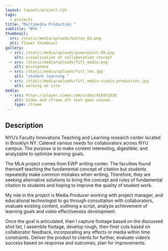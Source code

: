 ```yaml
---
layout: layouts/project.njk
tags:
  - projects
title: "Multimedia Production "
subtitle: "NYU "
thumbnail:
  src: /static/media/uploads/button_02.png
  alt: flower thumbnail
gallery:
  - src: /static/media/uploads/powerpoint-08.png
    alt: visualization of collaboration concept
  - src: /static/media/uploads/fitl_media.png
    alt: microphone
  - src: /static/media/uploads/fitl_lms.jpg
    alt: "student learning "
  - src: /static/media/uploads/fitl_media-studio_production.jpg
    alt: working on site
media:
  - src: https://player.vimeo.com/video/416972026
    alt: Video and iframe alt text goes unused.
    type: iframe
---
```

## Description

NYU’s Faculty Innovations Teaching and Learning research center located in Brooklyn NY. Catered various needs for collaborators across NYU campus. The purpose is to make content interesting, digestible, and analyzable to optimize learning goals.

The MLA project comes from EWP writing center. The faculties found themself teaching the fundamental concept of citation but students repeatedly make common mistakes when writing. Therefore, they are seeking alternative solutions to bring the concept and rules of fundamental citation to students and hoping to improve the quality of student work.

My role in the project is Media Producer working with project manager, and educational technologist to go through consultation with collaborators, evaluate existing content, outlining a script, analyze achievement of learning goals and video effectiveness development.

Once the goal is articulated, then I capture footage based on the discussed shot list, I assemble footage, develop rough, then finer cuts based on collaborator feedback, incorporating any effects or media within time constraints. Deliver the product to clients for further, evaluate video’s success based on response and outcomes, plan for improvements.